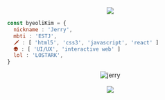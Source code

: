 <div align="center">
<img src="https://capsule-render.vercel.app/api?&type=waving&color=000000&height=260&section=header&text=💫star%20log.&fontSize=110&animation=fadeIn&fontAlignY=45&fontColor=ffffff" />
</div>

``` javascript
  const byeoliKim = {
    nickname : 'Jerry',
    mbti : 'ESTJ',
    🗡️ : [ 'html5', 'css3', 'javascript', 'react' ]
    👽 : [ 'UI/UX', 'interactive web' ]
    lol : 'LOSTARK',
  }
```

<div align="center">
  
  <img src="https://media2.giphy.com/media/8VbpkTaUHYm4CJ4WGm/giphy.gif" alt="jerry" />
  
  
</div>
<br/>
<div align="center">
<img src="https://capsule-render.vercel.app/api?type=waving&color=000000&height=100&section=footer" />
</div>
  

